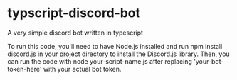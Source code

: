 # typscript-discord-bot
A very simple discord bot written in typescript

To run this code, you'll need to have Node.js installed and run npm install discord.js in your project directory to install the Discord.js library. Then, you can run the code with node your-script-name.js after replacing 'your-bot-token-here' with your actual bot token.
